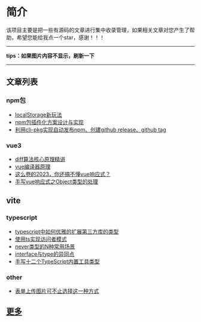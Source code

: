 # 简介

该项目主要是把一些有源码的文章进行集中收录管理，如果相关文章对您产生了帮助，希望您能给我点一个star，感谢！！！

---
**tips：如果图片内容不显示，刷新一下**

---

## 文章列表

### npm包

- [localStorage新玩法](md/localStorage%E6%96%B0%E7%8E%A9%E6%B3%95.md)
- [npm包插件化方案设计与实现](md/npm%E5%8C%85%E6%8F%92%E4%BB%B6%E5%8C%96%E6%96%B9%E6%A1%88%E8%AE%BE%E8%AE%A1%E4%B8%8E%E5%AE%9E%E7%8E%B0.md)
- [利用cli-pkg实现自动发布npm、创建github release、github tag](md/%E5%88%A9%E7%94%A8cli-pkg%E5%AE%9E%E7%8E%B0%E8%87%AA%E5%8A%A8%E5%8F%91%E5%B8%83npm%E3%80%81%E5%88%9B%E5%BB%BAgithub%20release%E3%80%81github%20tag.md)
### vue3
- [diff算法核心原理精讲](md/diff%E7%AE%97%E6%B3%95%E6%A0%B8%E5%BF%83%E5%8E%9F%E7%90%86%E7%B2%BE%E8%AE%B2.md)
- [vue编译器原理](md/vue%E7%BC%96%E8%AF%91%E5%99%A8%E5%8E%9F%E7%90%86.md)
- [这么卷的2023，你还搞不懂vue响应式？](md/%E8%BF%99%E4%B9%88%E5%8D%B7%E7%9A%842023%EF%BC%8C%E4%BD%A0%E8%BF%98%E6%90%9E%E4%B8%8D%E6%87%82vue%E5%93%8D%E5%BA%94%E5%BC%8F%E5%90%97.md)
- [手写vue响应式之Object类型的处理](md/%E6%89%8B%E5%86%99vue%E5%93%8D%E5%BA%94%E5%BC%8F%E4%B9%8BObject%E7%B1%BB%E5%9E%8B%E7%9A%84%E5%A4%84%E7%90%86.md)

## vite

### typescript

- [typescript中如何优雅的扩展第三方库的类型](md/typescript%E4%B8%AD%E5%A6%82%E4%BD%95%E4%BC%98%E9%9B%85%E7%9A%84%E6%89%A9%E5%B1%95%E7%AC%AC%E4%B8%89%E6%96%B9%E5%BA%93%E7%9A%84%E7%B1%BB%E5%9E%8B.md)
- [使用ts实现访问者模式](md/%E4%BD%BF%E7%94%A8ts%E5%AE%9E%E7%8E%B0%E8%AE%BF%E9%97%AE%E8%80%85%E6%A8%A1%E5%BC%8F.md)
- [never类型的N种常用场景](md/never%E7%B1%BB%E5%9E%8B%E7%9A%84N%E7%A7%8D%E5%B8%B8%E7%94%A8%E5%9C%BA%E6%99%AF.md)
- [interface与type的异同点](md/interface%E4%B8%8Etype%E7%9A%84%E5%BC%82%E5%90%8C%E7%82%B9.md)
- [手写十二个TypeScript内置工具类型](md/%E6%89%8B%E5%86%99%E5%8D%81%E4%BA%8C%E4%B8%AATypeScript%E5%86%85%E7%BD%AE%E5%B7%A5%E5%85%B7%E7%B1%BB%E5%9E%8B.md)

### other

- [表单上传图片可不止选择这一种方式](md/%E8%A1%A8%E5%8D%95%E4%B8%8A%E4%BC%A0%E5%9B%BE%E7%89%87%E5%8F%AF%E4%B8%8D%E6%AD%A2%E9%80%89%E6%8B%A9%E8%BF%99%E4%B8%80%E7%A7%8D%E6%96%B9%E5%BC%8F.md)


## [更多](https://www.jianshu.com/u/c4a1ed8dd459)